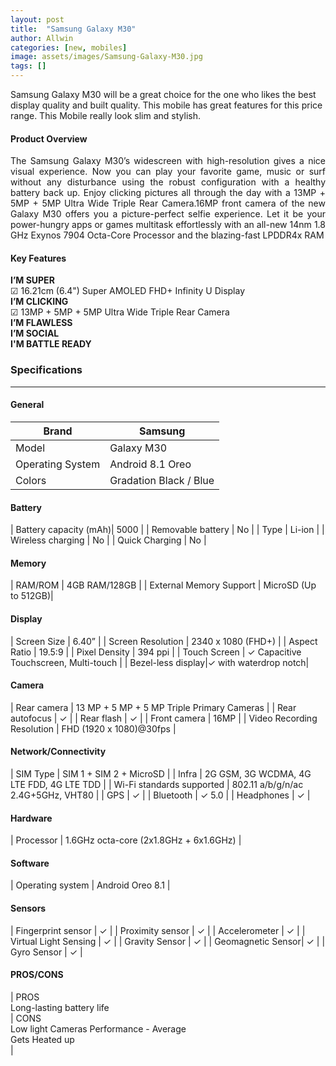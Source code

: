 ```yaml
---
layout: post
title:  "Samsung Galaxy M30"
author: Allwin
categories: [new, mobiles]
image: assets/images/Samsung-Galaxy-M30.jpg
tags: []
---
```

Samsung Galaxy M30 will be a great choice for the one who likes the best display quality and built quality. This mobile has great features for this price range. This Mobile really look slim and stylish.

#### Product Overview

<p style="text-align:justify">The Samsung Galaxy M30’s widescreen with high-resolution gives a nice visual experience. Now you can play your favorite game, music or surf without any disturbance using the robust configuration with a healthy battery back up. Enjoy clicking pictures all through the day with a 13MP + 5MP + 5MP Ultra Wide Triple Rear Camera.16MP front camera of the new Galaxy M30 offers you a picture-perfect selfie experience. Let it be your power-hungry apps or games multitask effortlessly with an all-new 14nm 1.8 GHz Exynos 7904 Octa-Core Processor and the blazing-fast LPDDR4x RAM</p>

#### Key Features

**I’M SUPER**<br>
<span>&#9745;</span> 16.21cm (6.4") Super AMOLED FHD+ Infinity U Display<br>
**I’M CLICKING**<br>
<span>&#9745;</span> 13MP + 5MP + 5MP Ultra Wide Triple Rear Camera <br>
**I’M FLAWLESS**<br>
**I’M SOCIAL**<br>
**I'M BATTLE READY**<br>

### Specifications
---
#### General

| Brand | Samsung |
| ----------- | ----------- |
| Model | Galaxy M30 |
| Operating System | Android 8.1 Oreo |
| Colors | Gradation Black / Blue |

#### Battery
| Battery capacity (mAh)| 5000 |
| Removable battery | No |
| Type | Li-ion |
| Wireless charging | No |
| Quick Charging | No |

#### Memory

| RAM/ROM | 4GB RAM/128GB |
| External Memory Support | MicroSD (Up to 512GB)|

#### Display

| Screen Size | 6.40” |
| Screen Resolution	| 2340 x 1080 (FHD+) |
| Aspect Ratio | 19.5:9 |
| Pixel Density | 394 ppi |
| Touch Screen | ✓ Capacitive Touchscreen, Multi-touch  |
| Bezel-less display|✓ with waterdrop notch|

	          			          
#### Camera

| Rear camera | 13 MP + 5 MP + 5 MP Triple Primary Cameras |
| Rear autofocus | ✓ |
| Rear flash | ✓  |
| Front camera | 16MP |
| Video Recording Resolution | FHD (1920 x 1080)@30fps |


#### Network/Connectivity

| SIM Type | SIM 1 + SIM 2 + MicroSD |
| Infra | 2G GSM, 3G WCDMA, 4G LTE FDD, 4G LTE TDD |
| Wi-Fi standards supported | 802.11 a/b/g/n/ac 2.4G+5GHz, VHT80 |
| GPS | ✓ |
| Bluetooth | ✓ 5.0 |
| Headphones | ✓ |

#### Hardware

| Processor | 1.6GHz octa-core (2x1.8GHz + 6x1.6GHz) |

#### Software

| Operating system | Android Oreo 8.1 | 

#### Sensors

| Fingerprint sensor | ✓ |
| Proximity sensor | ✓ |
| Accelerometer | ✓ |
| Virtual Light Sensing	| ✓ |
| Gravity Sensor | ✓ |
| Geomagnetic Sensor| ✓ |
| Gyro Sensor   | ✓ |

#### PROS/CONS

| PROS <br> 
  Long-lasting battery life <br>
| CONS <br> 
  Low light Cameras Performance - Average<br> 
  Gets Heated up<br> |
